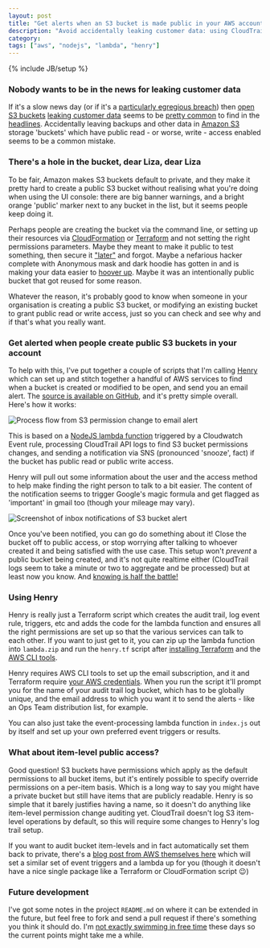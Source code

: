 ```yaml
---
layout: post
title: "Get alerts when an S3 bucket is made public in your AWS account"
description: "Avoid accidentally leaking customer data: using CloudTrail logs, CloudWatch Events, a NodeJS lambda function and Amazon SNS you can get email alerts when someone creates or modifies an S3 bucket to be public in your account."
category: 
tags: ["aws", "nodejs", "lambda", "henry"]
---
```

{% include JB/setup %}

### Nobody wants to be in the news for leaking customer data

If it's a slow news day (or if it's a [particularly egregious breach](http://www.bbc.co.uk/news/technology-41147513)) then [open S3 buckets](http://www.bbc.co.uk/news/amp/technology-40124146) [leaking customer data](http://www.bbc.co.uk/news/technology-42166004) seems to be [pretty common](http://www.bbc.co.uk/news/technology-43057681) to find in the [headlines](http://www.bbc.co.uk/news/technology-36128745). Accidentally leaving backups and other data in [Amazon S3](https://aws.amazon.com/s3/) storage 'buckets' which have public read - or worse, write - access enabled seems to be a common mistake.

### There's a hole in the bucket, dear Liza, dear Liza

To be fair, Amazon makes S3 buckets default to private, and they make it pretty hard to create a public S3 bucket without realising what you're doing when using the UI console: there are big banner warnings, and a bright orange 'public' marker next to any bucket in the list, but it seems people keep doing it. 

Perhaps people are creating the bucket via the command line, or setting up their resources via [CloudFormation](https://aws.amazon.com/cloudformation/) or [Terraform](https://www.terraform.io/intro/index.html) and not setting the right permissions parameters. Maybe they meant to make it public to test something, then secure it ["later"](http://www.dictionary.com/browse/never) and forgot. Maybe a nefarious hacker complete with Anonymous mask and dark hoodie has gotten in and is making your data easier to [hoover up](https://media.giphy.com/media/ZgWZKjoDaxs5y/giphy.gif). Maybe it was an intentionally public bucket that got reused for some reason.

Whatever the reason, it's probably good to know when someone in your organisation is creating a public S3 bucket, or modifying an existing bucket to grant public read or write access, just so you can check and see why and if that's what you really want.

### Get alerted when people create public S3 buckets in your account

To help with this, I've put together a couple of scripts that I'm calling [Henry](https://github.com/willh/henry) which can set up and stitch together a handful of AWS services to find when a bucket is created or modified to be open, and send you an email alert. The [source is available on GitHub](https://github.com/willh/henry), and it's pretty simple overall. Here's how it works:

![Process flow from S3 permission change to email alert](../../../assets/images/20180219_alert_open_s3_buckets.png)

This is based on a [NodeJS lambda function](https://aws.amazon.com/lambda/) triggered by a Cloudwatch Event rule, processing CloudTrail API logs to find S3 bucket permissions changes, and sending a notification via SNS (pronounced 'snooze', fact) if the bucket has public read or public write access.

Henry will pull out some information about the user and the access method to help make finding the right person to talk to a bit easier. The content of the notification seems to trigger Google's magic formula and get flagged as 'important' in gmail too (though your mileage may vary).

![Screenshot of inbox notifications of S3 bucket alert](../../../assets/images/20180219_inbox_notifications.png)

Once you've been notified, you can go do something about it! Close the bucket off to public access, or stop worrying after talking to whoever created it and being satisfied with the use case. This setup won't _prevent_ a public bucket being created, and it's not quite realtime either (CloudTrail logs seem to take a minute or two to aggregate and be processed) but at least now you know. And [knowing is half the battle!](https://www.youtube.com/watch?v=ogEtfIdgjpY)

### Using Henry

Henry is really just a Terraform script which creates the audit trail, log event rule, triggers, etc and adds the code for the lambda function and ensures all the right permissions are set up so that the various services can talk to each other. If you want to just get to it, you can zip up the lambda function into `lambda.zip` and run the `henry.tf` script after [installing Terraform](https://www.terraform.io/intro/getting-started/install.html) and the [AWS CLI tools](https://aws.amazon.com/cli/). 

Henry requires AWS CLI tools to set up the email subscription, and it and Terraform require [your AWS credentials](https://www.terraform.io/docs/providers/aws/#shared-credentials-file). When you run the script it'll prompt you for the name of your audit trail log bucket, which has to be globally unique, and the email address to which you want it to send the alerts - like an Ops Team distribution list, for example. 

You can also just take the event-processing lambda function in `index.js` out by itself and set up your own preferred event triggers or results.

### What about item-level public access?

Good question! S3 buckets have permissions which apply as the default permissions to all bucket items, but it's entirely possible to specify override permissions on a per-item basis. Which is a long way to say you might have a private bucket but still have items that are publicly readable.  Henry is so simple that it barely justifies having a name, so it doesn't do anything like item-level permission change auditing yet. CloudTrail doesn't log S3 item-level operations by default, so this will require some changes to Henry's log trail setup.

If you want to audit bucket item-levels and in fact automatically set them back to private, there's a [blog post from AWS themselves here](https://aws.amazon.com/blogs/security/how-to-detect-and-automatically-remediate-unintended-permissions-in-amazon-s3-object-acls-with-cloudwatch-events/) which will set a similar set of event triggers and a lambda up for you (though it doesn't have a nice single package like a Terraform or CloudFormation script 😉)

### Future development

I've got some notes in the project `README.md` on where it can be extended in the future, but feel free to fork and send a pull request if there's something you think it should do. I'm [not exactly swimming in free time](https://en.wikipedia.org/wiki/Parenting) these days so the current points might take me a while.

